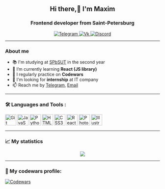 <div id="header" align="center">
	<h2>Hi there,👋 I'm Maxim</h2>
	<h3>Frontend developer from Saint-Petersburg</h3>
</div>

<div id="socials" align="center">
  <a href="https://t.me/lenkinmax">
		<img src="https://img.shields.io/badge/Telegram-blue?style=for-the-badge&logo=telegram&logoColor=white" alt="Telegram"/>
	</a>
	<a href="https://vk.com/lenkinma">
		<img src="https://img.shields.io/badge/вконтакте-7289DA.svg?&style=for-the-badge&logo=vk&logoColor=white" alt="Vk"/>
	</a>
    <a href="https://discordapp.com/users/345510948083335179/ ">
		<img src="https://img.shields.io/badge/Discord-7289DA?style=for-the-badge&logo=discord&logoColor=white" alt="Discord"/>
	</a>
</div>

---
### About me

- :books: I'm studying at [SPbSUT](https://www.sut.ru/) in the second year
- :leaves: I’m currently learning **React (JS library)**
- 📝 I regularly practice on **Codewars**
- :eyes: I'm looking for **internship** at IT company
- 📫 Reach me by [Telegram](https://t.me/lenkinmax), [Email](lenkin.ma@gmail.com)

---

### 🛠️ Languages and Tools :
<p align="left">
<a href="https://git-scm.com/" target="_blank" rel="noreferrer"><img src="https://raw.githubusercontent.com/danielcranney/readme-generator/main/public/icons/skills/git-colored.svg" width="36" height="36" alt="Git" /></a>
<a href="https://developer.mozilla.org/en-US/docs/Web/JavaScript" target="_blank" rel="noreferrer"><img src="https://raw.githubusercontent.com/danielcranney/readme-generator/main/public/icons/skills/javascript-colored.svg" width="36" height="36" alt="JavaScript" /></a>
<a href="https://www.python.org/" target="_blank" rel="noreferrer"><img src="https://raw.githubusercontent.com/danielcranney/readme-generator/main/public/icons/skills/python-colored.svg" width="36" height="36" alt="Python" /></a>
<a href="https://developer.mozilla.org/en-US/docs/Glossary/HTML5" target="_blank" rel="noreferrer"><img src="https://raw.githubusercontent.com/danielcranney/readme-generator/main/public/icons/skills/html5-colored.svg" width="36" height="36" alt="HTML5" /></a>
<a href="https://www.w3.org/TR/CSS/#css" target="_blank" rel="noreferrer"><img src="https://raw.githubusercontent.com/danielcranney/readme-generator/main/public/icons/skills/css3-colored.svg" width="36" height="36" alt="CSS3" /></a>
<a href="https://reactjs.org/" target="_blank" rel="noreferrer"><img src="https://raw.githubusercontent.com/danielcranney/readme-generator/main/public/icons/skills/react-colored.svg" width="36" height="36" alt="React" /></a>
<a href="https://www.adobe.com/uk/products/photoshop.html" target="_blank" rel="noreferrer"><img src="https://raw.githubusercontent.com/danielcranney/readme-generator/main/public/icons/skills/photoshop-colored.svg" width="36" height="36" alt="Photoshop" /></a>
<a href="adobe.com/uk/products/illustrator.html" target="_blank" rel="noreferrer"><img src="https://raw.githubusercontent.com/danielcranney/readme-generator/main/public/icons/skills/illustrator-colored.svg" width="36" height="36" alt="Illustrator" /></a>
</p>


---

### :chart_with_upwards_trend: My statistics

<div id="stat" align="center">
	<img src="https://github-profile-summary-cards.vercel.app/api/cards/profile-details?username=lenkinma&theme=github_dark"/>		
</div>

---

### 🎯 My codewars profile:
<a href="https://www.codewars.com/users/lenkinma">
		<img src="https://www.codewars.com/users/lenkinma/badges/small" alt="Codewars"/>
</a>
